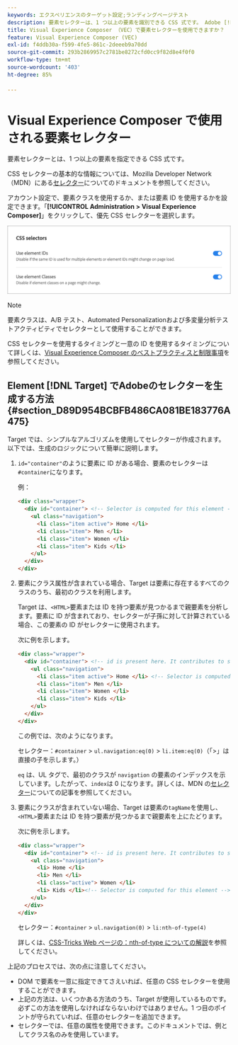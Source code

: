 ```yaml
---
keywords: エクスペリエンスのターゲット設定;ランディングページテスト
description: 要素セレクターは、1 つ以上の要素を識別できる CSS 式です。 Adobe [!DNL Target] Visual Experience Composer （VEC）で要素セレクターを使用する方法を説明します。
title: Visual Experience Composer （VEC）で要素セレクターを使用できますか？
feature: Visual Experience Composer (VEC)
exl-id: f4ddb30a-f599-4fe5-861c-2deeeb9a70dd
source-git-commit: 293b2869957c2781be8272cfd0cc9f82d8e4f0f0
workflow-type: tm+mt
source-wordcount: '403'
ht-degree: 85%

---
```


# Visual Experience Composer で使用される要素セレクター

要素セレクターとは、1 つ以上の要素を指定できる CSS 式です。

CSS セレクターの基本的な情報については、Mozilla Developer Network（MDN）にある[セレクター](https://developer.mozilla.org/en-US/docs/Web/Guide/CSS/Getting_started/Selectors)についてのドキュメントを参照してください。

アカウント設定で、要素クラスを使用するか、または要素 ID を使用するかを設定できます。「**[!UICONTROL Administration > Visual Experience Composer]**」をクリックして、優先 CSS セレクターを選択します。

![css_selectors image](assets/css_selectors.png)

>[!NOTE]
>
>要素クラスは、A/B テスト、Automated Personalizationおよび多変量分析テストアクティビティでセレクターとして使用することができます。

CSS セレクターを使用するタイミングと一意の ID を使用するタイミングについて詳しくは、[Visual Experience Composer のベストプラクティスと制限事項](/help/main/c-experiences/c-visual-experience-composer/experience-composer-best-practices.md#concept_E284B3F704C04406B174D9050A2528A6)を参照してください。

## Element [!DNL Target] でAdobeのセレクターを生成する方法 {#section_D89D954BCBFB486CA081BE183776A475}

Target では、シンプルなアルゴリズムを使用してセレクターが作成されます。以下では、生成のロジックについて簡単に説明します。

1. `id="container"`のように要素に ID がある場合、要素のセレクターは`#container`になります。

   例：

   ```html
   <div class="wrapper">
     <div id="container"> <!-- Selector is computed for this element -->
       <ul class="navigation">
         <li class="item active"> Home </li>
         <li class="item"> Men </li>
         <li class="item"> Women </li>
         <li class="item"> Kids </li>
       </ul>
     </div>
   </div>
   ```

1. 要素にクラス属性が含まれている場合、Target は要素に存在するすべてのクラスのうち、最初のクラスを利用します。

   Target は、`<HTML>`要素または ID を持つ要素が見つかるまで親要素を分析します。要素に ID が含まれており、セレクターが子孫に対して計算されている場合、この要素の ID がセレクターに使用されます。

   次に例を示します。

   ```html
   <div class="wrapper">
     <div id="container"> <!-- id is present here. It contributes to selector -->
       <ul class="navigation">
         <li class="item active"> Home </li> <!-- Selector is computed for this element -->
         <li class="item"> Men </li>
         <li class="item"> Women </li>
         <li class="item"> Kids </li>
       </ul>
     </div>
   </div>
   ```

   この例では、次のようになります。

   セレクター：`#container` > `ul.navigation:eq(0)` > `li.item:eq(0)`（「>」は直接の子を示します。）

   `eq` は、UL タグで、最初のクラスが `navigation` の要素のインデックスを示しています。したがって、`index`は 0 になります。詳しくは、MDN の[セレクター](https://developer.mozilla.org/en-US/docs/Web/Guide/CSS/Getting_started/Selectors)についての記事を参照してください。

1. 要素にクラスが含まれていない場合、Target は要素の`tagName`を使用し、`<HTML>`要素または ID を持つ要素が見つかるまで親要素を上にたどります。

   次に例を示します。

   ```html
   <div class="wrapper">
     <div id="container"> <!-- id is present here. It contributes to selector -->
       <ul class="navigation">
         <li> Home </li>
         <li> Men </li>
         <li class="active"> Women </li>
         <li> Kids </li><!-- Selector is computed for this element -->
       </ul>
     </div>
   </div>
   ```

   セレクター：`#container` > `ul.navigation(0)` > `li:nth-of-type(4)`

   詳しくは、[CSS-Tricks Web ページの：nth-of-type についての解説](https://css-tricks.com/almanac/selectors/n/nth-of-type/)を参照してください。

上記のプロセスでは、次の点に注意してください。

* DOM で要素を一意に指定できてさえいれば、任意の CSS セレクターを使用することができます。
* 上記の方法は、いくつかある方法のうち、Target が使用しているものです。必ずこの方法を使用しなければならないわけではありません。1 つ目のポイントが守られていれば、任意のセレクターを追加できます。
* セレクターでは、任意の属性を使用できます。このドキュメントでは、例としてクラス名のみを使用しています。
